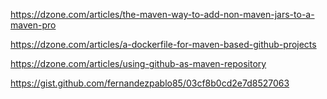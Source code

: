 
https://dzone.com/articles/the-maven-way-to-add-non-maven-jars-to-a-maven-pro

https://dzone.com/articles/a-dockerfile-for-maven-based-github-projects

https://dzone.com/articles/using-github-as-maven-repository

https://gist.github.com/fernandezpablo85/03cf8b0cd2e7d8527063
